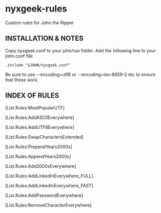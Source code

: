 # nyxgeek-rules
Custom rules for John the Ripper

INSTALLATION & NOTES
------------------------------------
Copy nyxgeek.conf to your john/run folder. Add the following line to your john.conf file:
```
.include "$JOHN/nyxgeek.conf"
```
Be sure to use --encoding=utf8 or --encoding=iso-8859-2 etc to ensure that these work.

INDEX OF RULES
-------------------------------------
[List.Rules:MostPopularUTF]

[List.Rules:AddASCIIEverywhere]

[List.Rules:AddUTF8Everywhere]

[List.Rules:SwapCharactersExtended]

[List.Rules:PrependYears2000s]

[List.Rules:AppendYears2000s]

[List.Rules:Add2000sEverywhere]

[List.Rules:AddLinkedInEverywhere_FULL]

[List.Rules:AddLinkedInEverywhere_FAST]

[List.Rules:AddPasswordEverywhere]

[List.Rules:RemoveCharacterEverywhere]
